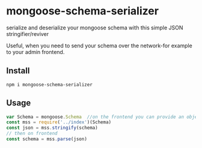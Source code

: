 # mongoose-schema-serializer
serialize and deserialize your mongoose schema with this simple JSON stringifier/reviver

Useful, when you need to send your schema over the network-for example to your admin frontend.

## Install

```
npm i mongoose-schema-serializer
```

## Usage
```javascript
var Schema = mongoose.Schema  //on the frontend you can provide an object with same structure to satisfy it
const mss = require('../index')(Schema)
const json = mss.stringify(schema)
// then on frontend
const schema = mss.parse(json)
```
